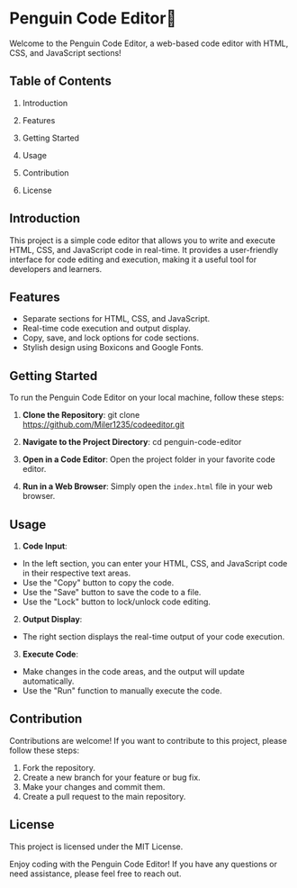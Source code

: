 # Penguin Code Editor🐧

Welcome to the Penguin Code Editor, a web-based code editor with HTML, CSS, and JavaScript sections!

## Table of Contents

1. Introduction

2. Features

3. Getting Started

4. Usage

5. Contribution

6. License

## Introduction

This project is a simple code editor that allows you to write and execute HTML, CSS, and JavaScript code in real-time. It provides a user-friendly interface for code editing and execution, making it a useful tool for developers and learners.

## Features

- Separate sections for HTML, CSS, and JavaScript.
- Real-time code execution and output display.
- Copy, save, and lock options for code sections.
- Stylish design using Boxicons and Google Fonts.

## Getting Started

To run the Penguin Code Editor on your local machine, follow these steps:

1. **Clone the Repository**:
git clone https://github.com/Miler1235/codeeditor.git


2. **Navigate to the Project Directory**:
cd penguin-code-editor


3. **Open in a Code Editor**:
Open the project folder in your favorite code editor.

4. **Run in a Web Browser**:
Simply open the `index.html` file in your web browser.

## Usage

1. **Code Input**:
- In the left section, you can enter your HTML, CSS, and JavaScript code in their respective text areas.
- Use the "Copy" button to copy the code.
- Use the "Save" button to save the code to a file.
- Use the "Lock" button to lock/unlock code editing.

2. **Output Display**:
- The right section displays the real-time output of your code execution.

3. **Execute Code**:
- Make changes in the code areas, and the output will update automatically.
- Use the "Run" function to manually execute the code.

## Contribution

Contributions are welcome! If you want to contribute to this project, please follow these steps:

1. Fork the repository.
2. Create a new branch for your feature or bug fix.
3. Make your changes and commit them.
4. Create a pull request to the main repository.

## License

This project is licensed under the MIT License.

Enjoy coding with the Penguin Code Editor! If you have any questions or need assistance, please feel free to reach out.

